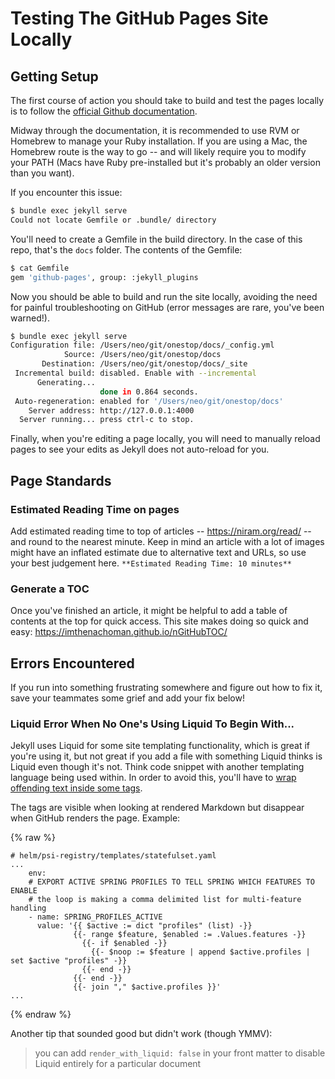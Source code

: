 # Testing The GitHub Pages Site Locally
## Getting Setup
The first course of action you should take to build and test the pages locally is to follow the [official Github documentation](https://help.github.com/en/github/working-with-github-pages/testing-your-github-pages-site-locally-with-jekyll). 

Midway through the documentation, it is recommended to use RVM or Homebrew to manage your Ruby installation. If you are using a Mac, the Homebrew route is the way to go -- and will likely require you to modify your PATH (Macs have Ruby pre-installed but it's probably an older version than you want).

If you encounter this issue:
```bash
$ bundle exec jekyll serve
Could not locate Gemfile or .bundle/ directory
```
You'll need to create a Gemfile in the build directory. In the case of this repo, that's the `docs` folder. The contents of the Gemfile:
```bash
$ cat Gemfile
gem 'github-pages', group: :jekyll_plugins
```

Now you should be able to build and run the site locally, avoiding the need for painful troubleshooting on GitHub (error messages are rare, you've been warned!).
```bash
$ bundle exec jekyll serve
Configuration file: /Users/neo/git/onestop/docs/_config.yml
            Source: /Users/neo/git/onestop/docs
       Destination: /Users/neo/git/onestop/docs/_site
 Incremental build: disabled. Enable with --incremental
      Generating... 
                    done in 0.864 seconds.
 Auto-regeneration: enabled for '/Users/neo/git/onestop/docs'
    Server address: http://127.0.0.1:4000
  Server running... press ctrl-c to stop.
```

Finally, when you're editing a page locally, you will need to manually reload pages to see your edits as Jekyll does not auto-reload for you.

## Page Standards

### Estimated Reading Time on pages
Add estimated reading time to top of articles -- https://niram.org/read/ -- and round to the nearest minute. Keep in mind an article with a lot of images might have an inflated estimate due to alternative text and URLs, so use your best judgement here.
`**Estimated Reading Time: 10 minutes**`

### Generate a TOC 
Once you've finished an article, it might be helpful to add a table of contents at the top for quick access. This site makes doing so quick and easy: https://imthenachoman.github.io/nGitHubTOC/

## Errors Encountered
If you run into something frustrating somewhere and figure out how to fix it, save your teammates some grief and add your fix below!
### Liquid Error When No One's Using Liquid To Begin With...
Jekyll uses Liquid for some site templating functionality, which is great if you're using it, but not great if you add a file with something Liquid thinks is Liquid even though it's not. Think code snippet with another templating language being used within. In order to avoid this, you'll have to [wrap offending text inside some tags](https://github.com/jekyll/jekyll/blob/master/docs/_docs/liquid/tags.md#code-snippet-highlighting).

The tags are visible when looking at rendered Markdown but disappear when GitHub renders the page. Example:

{% raw %}
```
# helm/psi-registry/templates/statefulset.yaml
...
    env:
    # EXPORT ACTIVE SPRING PROFILES TO TELL SPRING WHICH FEATURES TO ENABLE
    # the loop is making a comma delimited list for multi-feature handling
    - name: SPRING_PROFILES_ACTIVE
      value: '{{ $active := dict "profiles" (list) -}}
              {{- range $feature, $enabled := .Values.features -}}
                {{- if $enabled -}}
                  {{- $noop := $feature | append $active.profiles | set $active "profiles" -}}
                {{- end -}}
              {{- end -}}
              {{- join "," $active.profiles }}'
...
```
{% endraw %}

Another tip that sounded good but didn't work (though YMMV): 
>you can add `render_with_liquid: false` in your front matter to disable Liquid entirely for a particular document


